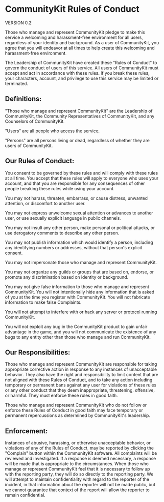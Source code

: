 # CommunityKit Rules of Conduct
VERSION 0.2

Those who manage and represent CommunityKit pledge to make this service a welcoming and harassment-free environment for all users, regardless of your identity and background. As a user of CommunityKit, you agree that you will endeavor at all times to help create this welcoming and harassment-free environment.

The Leadership of CommunityKit have created these "Rules of Conduct" to govern the conduct of users of this service. All users of CommunityKit must accept and act in accordance with these rules. If you break these rules, your characters, account, and privilege to use this service may be limited or terminated.

## Definitions:

"Those who manage and represent CommunityKit" are the Leadership of CommunityKit, the Community Representatives of CommunityKit, and any Counselors of CommunityKit.

"Users" are all people who access the service.

"Persons" are all persons living or dead, regardless of whether they are users of CommunityKit.

## Our Rules of Conduct:

You consent to be governed by these rules and will comply with these rules at all time. You accept that these rules will apply to everyone who uses your account, and that you are responsible for any consequences of other people breaking these rules while using your account.

You may not harass, threaten, embarrass, or cause distress, unwanted attention, or discomfort to another user.

You may not express unwelcome sexual attention or advances to another user, or use sexually explicit language in public channels.

You may not insult any other person, make personal or political attacks, or use derogatory comments to describe any other person.

You may not publish information which would identify a person, including any identifying numbers or addresses, without that person's explicit consent.

You may not impersonate those who manage and represent CommunityKit.

You may not organize any guilds or groups that are based on, endorse, or promote any discrimination based on identity or background.

You may not give false information to those who manage and represent CommunityKit. You will not intentionally hide any information that is asked of you at the time you register with CommunityKit. You will not fabricate information to make false Complaints.

You will not attempt to interfere with or hack any server or protocol running CommunityKit.

You will not exploit any bug in the CommunityKit product to gain unfair advantage in the game, and you will not communicate the existence of any bugs to any entity other than those who manage and run CommunityKit.

## Our Responsibilities:

Those who manage and represent CommunityKit are responsible for taking appropriate corrective action in response to any instances of unacceptable behavior. They also have the right and responsibility to limit content that are not aligned with these Rules of Conduct, and to take any action including temporary or permanent bans against any user for violations of these rules or any other conduct that they deem inappropriate, threatening, offensive, or harmful. They must enforce these rules in good faith.

Those who manage and represent CommunityKit who do not follow or enforce these Rules of Conduct in good faith may face temporary or permanent repercussions as determined by CommunityKit's leadership.

## Enforcement:

Instances of abusive, harassing, or otherwise unacceptable behavior, or violations of any of the Rules of Conduct, may be reported by clicking the "Complain" button within the CommunityKit software. All complaints will be reviewed and investigated. If a response is deemed necessary, a response will be made that is appropriate to the circumstances. When those who manage or represent CommunityKit feel that it is necessary to follow up with the reporting party, they will do so directly to the reporting party. We will attempt to maintain confidentiality with regard to the reporter of the incident, in that information about the reporter will not be made public, but we cannot guarantee that context of the report will allow the reporter to remain confidential.
